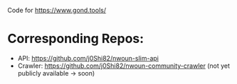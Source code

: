 Code for https://www.gond.tools/

# Corresponding Repos:
- API: https://github.com/j0Shi82/nwoun-slim-api
- Crawler: https://github.com/j0Shi82/nwoun-community-crawler (not yet publicly available -> soon)
